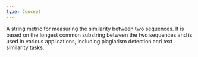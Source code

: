 ```yaml
---
type: Concept
---
```


A string metric for measuring the similarity between two sequences. It is based on the longest common substring between the two sequences and is used in various applications, including plagiarism detection and text similarity tasks.